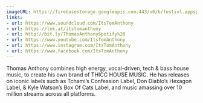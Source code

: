 ```yaml
---
imageURL: https://firebasestorage.googleapis.com:443/v0/b/festivl.appspot.com/o/userContent%2FB3AE04C5-3B66-4E18-87D7-098EE94BEDB4.png?alt=media&token=9bba335e-0c86-4234-8b6e-48cc99734713
links:
- url: https://www.soundcloud.com/ItsTomAnthony
- url: https://lnk.at/itstomanthony
- url: http://bit.ly/ThomasAnthonySpotify%20
- url: https://www.youtube.com/ItsTomAnthony
- url: https://www.instagram.com/ItsTomAnthony
- url: https://www.facebook.com/ItsTomAnthony
---
```

Thomas Anthony combines high energy, vocal-driven, tech & bass house music, to create his own brand of  THICC HOUSE MUSIC. He has releases on iconic labels such as Tchami’s Confession Label, Don Diablo’s Hexagon Label, & Kyle Watson’s Box Of Cats Label, and music amassing over 10 million streams across all platforms.